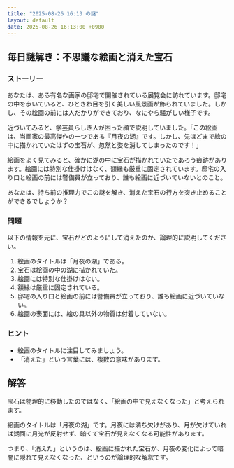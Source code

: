 ```yaml
---
title: "2025-08-26 16:13 の謎"
layout: default
date: 2025-08-26 16:13:00 +0900
---
```

## 毎日謎解き：不思議な絵画と消えた宝石

### ストーリー

あなたは、ある有名な画家の邸宅で開催されている展覧会に訪れています。邸宅の中を歩いていると、ひときわ目を引く美しい風景画が飾られていました。しかし、その絵画の前には人だかりができており、なにやら騒がしい様子です。

近づいてみると、学芸員らしき人が困った顔で説明していました。「この絵画は、当画家の最高傑作の一つである『月夜の湖』です。しかし、先ほどまで絵の中に描かれていたはずの宝石が、忽然と姿を消してしまったのです！」

絵画をよく見てみると、確かに湖の中に宝石が描かれていたであろう痕跡があります。絵画には特別な仕掛けはなく、額縁も厳重に固定されています。邸宅の入り口と絵画の前には警備員が立っており、誰も絵画に近づいていないとのこと。

あなたは、持ち前の推理力でこの謎を解き、消えた宝石の行方を突き止めることができるでしょうか？

### 問題

以下の情報を元に、宝石がどのようにして消えたのか、論理的に説明してください。

1.  絵画のタイトルは「月夜の湖」である。
2.  宝石は絵画の中の湖に描かれていた。
3.  絵画には特別な仕掛けはない。
4.  額縁は厳重に固定されている。
5.  邸宅の入り口と絵画の前には警備員が立っており、誰も絵画に近づいていない。
6.  絵画の表面には、絵の具以外の物質は付着していない。

### ヒント

*   絵画のタイトルに注目してみましょう。
*   「消えた」という言葉には、複数の意味があります。

## 解答

宝石は物理的に移動したのではなく、「絵画の中で見えなくなった」と考えられます。

絵画のタイトルは「月夜の湖」です。月夜には満ち欠けがあり、月が欠けていれば湖面に月光が反射せず、暗くて宝石が見えなくなる可能性があります。

つまり、「消えた」というのは、絵画に描かれた宝石が、月夜の変化によって暗闇に隠れて見えなくなった、というのが論理的な解釈です。
